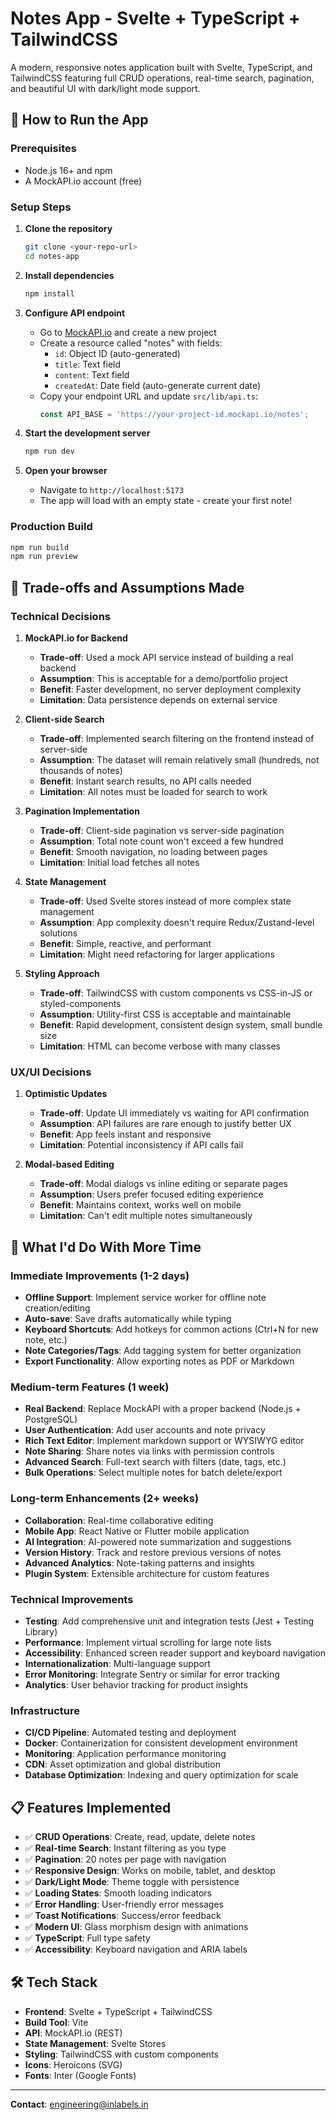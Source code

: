 # Notes App - Svelte + TypeScript + TailwindCSS

A modern, responsive notes application built with Svelte, TypeScript, and TailwindCSS featuring full CRUD operations, real-time search, pagination, and beautiful UI with dark/light mode support.

## 🚀 How to Run the App

### Prerequisites
- Node.js 16+ and npm
- A MockAPI.io account (free)

### Setup Steps

1. **Clone the repository**
   ```bash
   git clone <your-repo-url>
   cd notes-app
   ```

2. **Install dependencies**
   ```bash
   npm install
   ```

3. **Configure API endpoint**
   - Go to [MockAPI.io](https://mockapi.io) and create a new project
   - Create a resource called "notes" with fields:
     - `id`: Object ID (auto-generated)
     - `title`: Text field
     - `content`: Text field
     - `createdAt`: Date field (auto-generate current date)
   - Copy your endpoint URL and update `src/lib/api.ts`:
     ```typescript
     const API_BASE = 'https://your-project-id.mockapi.io/notes';
     ```

4. **Start the development server**
   ```bash
   npm run dev
   ```

5. **Open your browser**
   - Navigate to `http://localhost:5173`
   - The app will load with an empty state - create your first note!

### Production Build
```bash
npm run build
npm run preview
```

## 🔄 Trade-offs and Assumptions Made

### Technical Decisions

1. **MockAPI.io for Backend**
   - **Trade-off**: Used a mock API service instead of building a real backend
   - **Assumption**: This is acceptable for a demo/portfolio project
   - **Benefit**: Faster development, no server deployment complexity
   - **Limitation**: Data persistence depends on external service

2. **Client-side Search**
   - **Trade-off**: Implemented search filtering on the frontend instead of server-side
   - **Assumption**: The dataset will remain relatively small (hundreds, not thousands of notes)
   - **Benefit**: Instant search results, no API calls needed
   - **Limitation**: All notes must be loaded for search to work

3. **Pagination Implementation**
   - **Trade-off**: Client-side pagination vs server-side pagination
   - **Assumption**: Total note count won't exceed a few hundred
   - **Benefit**: Smooth navigation, no loading between pages
   - **Limitation**: Initial load fetches all notes

4. **State Management**
   - **Trade-off**: Used Svelte stores instead of more complex state management
   - **Assumption**: App complexity doesn't require Redux/Zustand-level solutions
   - **Benefit**: Simple, reactive, and performant
   - **Limitation**: Might need refactoring for larger applications

5. **Styling Approach**
   - **Trade-off**: TailwindCSS with custom components vs CSS-in-JS or styled-components
   - **Assumption**: Utility-first CSS is acceptable and maintainable
   - **Benefit**: Rapid development, consistent design system, small bundle size
   - **Limitation**: HTML can become verbose with many classes

### UX/UI Decisions

1. **Optimistic Updates**
   - **Trade-off**: Update UI immediately vs waiting for API confirmation
   - **Assumption**: API failures are rare enough to justify better UX
   - **Benefit**: App feels instant and responsive
   - **Limitation**: Potential inconsistency if API calls fail

2. **Modal-based Editing**
   - **Trade-off**: Modal dialogs vs inline editing or separate pages
   - **Assumption**: Users prefer focused editing experience
   - **Benefit**: Maintains context, works well on mobile
   - **Limitation**: Can't edit multiple notes simultaneously

## 🚧 What I'd Do With More Time

### Immediate Improvements (1-2 days)
- **Offline Support**: Implement service worker for offline note creation/editing
- **Auto-save**: Save drafts automatically while typing
- **Keyboard Shortcuts**: Add hotkeys for common actions (Ctrl+N for new note, etc.)
- **Note Categories/Tags**: Add tagging system for better organization
- **Export Functionality**: Allow exporting notes as PDF or Markdown

### Medium-term Features (1 week)
- **Real Backend**: Replace MockAPI with a proper backend (Node.js + PostgreSQL)
- **User Authentication**: Add user accounts and note privacy
- **Rich Text Editor**: Implement markdown support or WYSIWYG editor
- **Note Sharing**: Share notes via links with permission controls
- **Advanced Search**: Full-text search with filters (date, tags, etc.)
- **Bulk Operations**: Select multiple notes for batch delete/export

### Long-term Enhancements (2+ weeks)
- **Collaboration**: Real-time collaborative editing
- **Mobile App**: React Native or Flutter mobile application
- **AI Integration**: AI-powered note summarization and suggestions
- **Version History**: Track and restore previous versions of notes
- **Advanced Analytics**: Note-taking patterns and insights
- **Plugin System**: Extensible architecture for custom features

### Technical Improvements
- **Testing**: Add comprehensive unit and integration tests (Jest + Testing Library)
- **Performance**: Implement virtual scrolling for large note lists
- **Accessibility**: Enhanced screen reader support and keyboard navigation
- **Internationalization**: Multi-language support
- **Error Monitoring**: Integrate Sentry or similar for error tracking
- **Analytics**: User behavior tracking for product insights

### Infrastructure
- **CI/CD Pipeline**: Automated testing and deployment
- **Docker**: Containerization for consistent development environment
- **Monitoring**: Application performance monitoring
- **CDN**: Asset optimization and global distribution
- **Database Optimization**: Indexing and query optimization for scale

## 📋 Features Implemented

- ✅ **CRUD Operations**: Create, read, update, delete notes
- ✅ **Real-time Search**: Instant filtering as you type
- ✅ **Pagination**: 20 notes per page with navigation
- ✅ **Responsive Design**: Works on mobile, tablet, and desktop
- ✅ **Dark/Light Mode**: Theme toggle with persistence
- ✅ **Loading States**: Smooth loading indicators
- ✅ **Error Handling**: User-friendly error messages
- ✅ **Toast Notifications**: Success/error feedback
- ✅ **Modern UI**: Glass morphism design with animations
- ✅ **TypeScript**: Full type safety
- ✅ **Accessibility**: Keyboard navigation and ARIA labels

## 🛠 Tech Stack

- **Frontend**: Svelte + TypeScript + TailwindCSS
- **Build Tool**: Vite
- **API**: MockAPI.io (REST)
- **State Management**: Svelte Stores
- **Styling**: TailwindCSS with custom components
- **Icons**: Heroicons (SVG)
- **Fonts**: Inter (Google Fonts)

---

**Contact**: engineering@inlabels.in